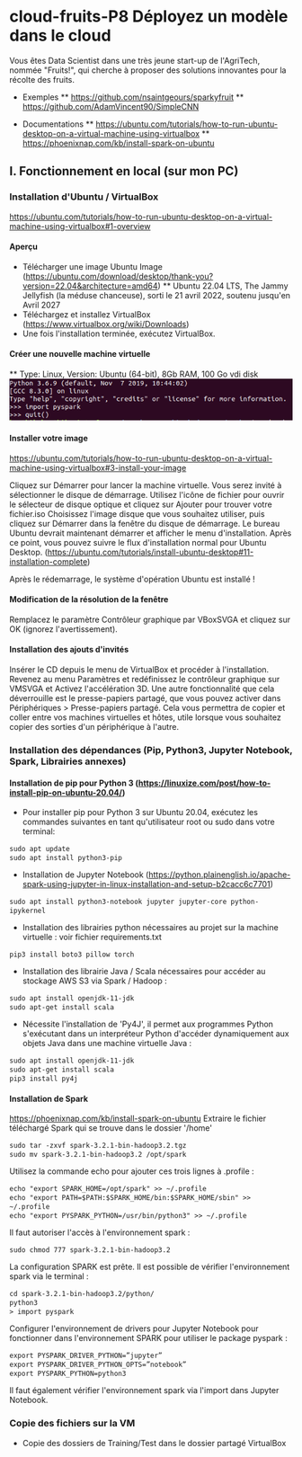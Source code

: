 # cloud-fruits-P8 Déployez un modèle dans le cloud
Vous êtes Data Scientist dans une très jeune start-up de l'AgriTech, nommée  "Fruits!", qui cherche à proposer des solutions innovantes pour la récolte des fruits.

* Exemples
** https://github.com/nsaintgeours/sparkyfruit
** https://github.com/AdamVincent90/SimpleCNN

* Documentations
** https://ubuntu.com/tutorials/how-to-run-ubuntu-desktop-on-a-virtual-machine-using-virtualbox
** https://phoenixnap.com/kb/install-spark-on-ubuntu

## I. Fonctionnement en local (sur mon PC)
### Installation d'Ubuntu / VirtualBox
https://ubuntu.com/tutorials/how-to-run-ubuntu-desktop-on-a-virtual-machine-using-virtualbox#1-overview
#### Aperçu
* Télécharger une image Ubuntu Image (https://ubuntu.com/download/desktop/thank-you?version=22.04&architecture=amd64)
** Ubuntu 22.04 LTS, The Jammy Jellyfish (la méduse chanceuse), sorti le 21 avril 2022, soutenu jusqu'en Avril 2027
* Téléchargez et installez VirtualBox (https://www.virtualbox.org/wiki/Downloads)
* Une fois l'installation terminée, exécutez VirtualBox.
#### Créer une nouvelle machine virtuelle
** Type: Linux, Version: Ubuntu (64-bit), 8Gb RAM, 100 Go vdi disk
![import_pyspark](https://github.com/GreyFrenchKnight/cloud-fruits-P8/blob/c0fb6c4d13afda42b969b155ba663eb755863a5b/images/import%20pyspark.png)

#### Installer votre image
https://ubuntu.com/tutorials/how-to-run-ubuntu-desktop-on-a-virtual-machine-using-virtualbox#3-install-your-image

Cliquez sur Démarrer pour lancer la machine virtuelle. Vous serez invité à sélectionner le disque de démarrage.
Utilisez l'icône de fichier pour ouvrir le sélecteur de disque optique et cliquez sur Ajouter pour trouver votre fichier.iso
Choisissez l'image disque que vous souhaitez utiliser, puis cliquez sur Démarrer dans la fenêtre du disque de démarrage.
Le bureau Ubuntu devrait maintenant démarrer et afficher le menu d'installation.
Après ce point, vous pouvez suivre le flux d'installation normal pour Ubuntu Desktop. (https://ubuntu.com/tutorials/install-ubuntu-desktop#11-installation-complete)

Après le rédemarrage, le système d'opération Ubuntu est installé !

#### Modification de la résolution de la fenêtre
Remplacez le paramètre Contrôleur graphique par VBoxSVGA et cliquez sur OK (ignorez l'avertissement).

#### Installation des ajouts d'invités
Insérer le CD depuis le menu de VirtualBox et procéder à l'installation.
Revenez au menu Paramètres et redéfinissez le contrôleur graphique sur VMSVGA et Activez l'accélération 3D.
Une autre fonctionnalité que cela déverrouille est le presse-papiers partagé, que vous pouvez activer dans Périphériques > Presse-papiers partagé. Cela vous permettra de copier et coller entre vos machines virtuelles et hôtes, utile lorsque vous souhaitez copier des sorties d'un périphérique à l'autre.

### Installation des dépendances (Pip, Python3, Jupyter Notebook, Spark, Librairies annexes)

#### Installation de pip pour Python 3 (https://linuxize.com/post/how-to-install-pip-on-ubuntu-20.04/)
* Pour installer pip pour Python 3 sur Ubuntu 20.04, exécutez les commandes suivantes en tant qu'utilisateur root ou sudo dans votre terminal:
```
sudo apt update
sudo apt install python3-pip
```
* Installation de Jupyter Notebook (https://python.plainenglish.io/apache-spark-using-jupyter-in-linux-installation-and-setup-b2cacc6c7701)
```
sudo apt install python3-notebook jupyter jupyter-core python-ipykernel
```
* Installation des librairies python nécessaires au projet sur la machine virtuelle : voir fichier requirements.txt
```
pip3 install boto3 pillow torch
```
* Installation des librairie Java / Scala nécessaires pour accéder au stockage AWS S3 via Spark / Hadoop :
```
sudo apt install openjdk-11-jdk
sudo apt-get install scala
```
* Nécessite l'installation de 'Py4J', il permet aux programmes Python s'exécutant dans un interpréteur Python d'accéder dynamiquement aux objets Java dans une machine virtuelle Java :
```
sudo apt install openjdk-11-jdk
sudo apt-get install scala
pip3 install py4j
```

#### Installation de Spark
https://phoenixnap.com/kb/install-spark-on-ubuntu
Extraire le fichier téléchargé Spark qui se trouve dans le dossier '/home'
```
sudo tar -zxvf spark-3.2.1-bin-hadoop3.2.tgz
sudo mv spark-3.2.1-bin-hadoop3.2 /opt/spark
```
Utilisez la commande echo pour ajouter ces trois lignes à .profile :
```
echo "export SPARK_HOME=/opt/spark" >> ~/.profile
echo "export PATH=$PATH:$SPARK_HOME/bin:$SPARK_HOME/sbin" >> ~/.profile
echo "export PYSPARK_PYTHON=/usr/bin/python3" >> ~/.profile
```
Il faut autoriser l'accès à l'environnement spark :
```
sudo chmod 777 spark-3.2.1-bin-hadoop3.2
```
La configuration SPARK est prête. Il est possible de vérifier l'environnement spark via le terminal :
```
cd spark-3.2.1-bin-hadoop3.2/python/
python3
> import pyspark
```

Configurer l'environnement de drivers pour Jupyter Notebook pour fonctionner dans l'environnement SPARK pour utiliser le package pyspark :
```
export PYSPARK_DRIVER_PYTHON=”jupyter”
export PYSPARK_DRIVER_PYTHON_OPTS=”notebook”
export PYSPARK_PYTHON=python3
```
Il faut également vérifier l'environnement spark via l'import dans Jupyter Notebook.

### Copie des fichiers sur la VM
* Copie des dossiers de Training/Test dans le dossier partagé VirtualBox